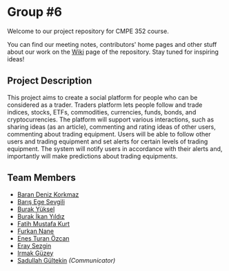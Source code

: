 # Group #6

Welcome to our project repository for CMPE 352 course.

You can find our meeting notes, contributors' home pages and other stuff about our work on the [Wiki](https://github.com/bounswe/bounswe2019group6/wiki) page of the repository.
Stay tuned for inspiring ideas!

## Project Description
This project aims to create a social platform for people who can be considered as a trader. Traders platform lets people follow and trade indices, stocks, ETFs, commodities, currencies, funds, bonds, and cryptocurrencies. The platform will support various interactions, such as sharing ideas (as an article), commenting and rating ideas of other users, commenting about trading equipment.  Users will be able to follow other users and trading equipment and set alerts  for  certain  levels  of  trading  equipment.  The system will notify users in accordance with their alerts and, importantly will make predictions about trading equipments.

## Team Members
   * [Baran Deniz Korkmaz](https://github.com/bounswe/bounswe2019group6/wiki/Baran-Deniz-Korkmaz)
   * [Barış Ege Sevgili](https://github.com/bounswe/bounswe2019group6/wiki/Barış-Ege-Sevgili)
   * [Burak Yüksel](https://github.com/bounswe/bounswe2019group6/wiki/Burak-Y%C3%BCksel)
   * [Burak İkan Yıldız](https://github.com/bounswe/bounswe2019group6/wiki/Burak-%C4%B0kan-Y%C4%B1ld%C4%B1z)
   * [Fatih Mustafa Kurt](https://github.com/bounswe/bounswe2019group6/wiki/Fatih-Mustafa-Kurt)
   * [Furkan Nane](https://github.com/bounswe/bounswe2019group6/wiki/Furkan-Nane)
   * [Enes Turan Özcan](https://github.com/bounswe/bounswe2019group6/wiki/Enes-Ozcan)
   * [Eray Sezgin](https://github.com/bounswe/bounswe2019group6/wiki/Eray-Sezgin)
   * [Irmak Güzey](https://github.com/bounswe/bounswe2019group6/wiki/Irmak-G%C3%BCzey)
   * [Sadullah Gültekin](https://github.com/bounswe/bounswe2019group6/wiki/Sadullah-G%C3%BCltekin) _(Communicator)_

